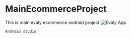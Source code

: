 # MainEcommerceProject
This is main evaly ecommerce android project
![Evaly App](https://evaly.com.bd/)

```
Android studio

```

